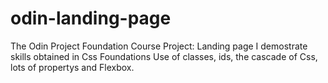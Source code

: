 # odin-landing-page

The Odin Project
Foundation Course
Project: Landing page
I demostrate skills obtained in Css Foundations
Use of classes, ids, the cascade of Css, lots of propertys and Flexbox.
